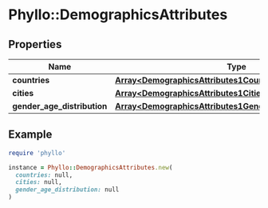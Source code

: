 # Phyllo::DemographicsAttributes

## Properties

| Name | Type | Description | Notes |
| ---- | ---- | ----------- | ----- |
| **countries** | [**Array&lt;DemographicsAttributes1CountriesInner&gt;**](DemographicsAttributes1CountriesInner.md) |  |  |
| **cities** | [**Array&lt;DemographicsAttributes1CitiesInner&gt;**](DemographicsAttributes1CitiesInner.md) |  |  |
| **gender_age_distribution** | [**Array&lt;DemographicsAttributes1GenderAgeDistributionInner&gt;**](DemographicsAttributes1GenderAgeDistributionInner.md) |  |  |

## Example

```ruby
require 'phyllo'

instance = Phyllo::DemographicsAttributes.new(
  countries: null,
  cities: null,
  gender_age_distribution: null
)
```

